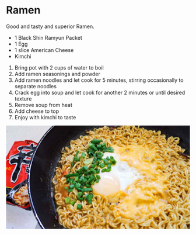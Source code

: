 # Ramen

Good and tasty and superior Ramen.

- 1 Black Shin Ramyun Packet
- 1 Egg
- 1 slice American Cheese
- Kimchi

1. Bring pot with 2 cups of water to boil
2. Add ramen seasonings and powder
3. Add ramen noodles and let cook for 5 minutes, stirring occasionally to separate noodles
4. Crack egg into soup and let cook for another 2 minutes or until desired texture
5. Remove soup from heat
6. Add cheese to top
7. Enjoy with kimchi to taste

![good and tasty bowl of ramen](img/shinRamen.jpg)
